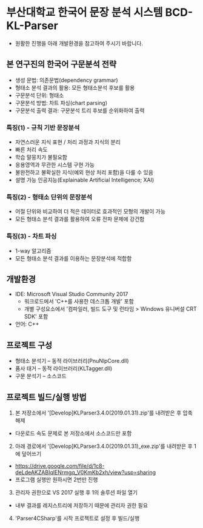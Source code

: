 # 부산대학교 한국어 문장 분석 시스템 BCD-KL-Parser
- 원활한 진행을 아래 개발환경을 참고하여 주시기 바랍니다.

## 본 연구진의 한국어 구문분석 전략
- 생성 문법: 의존문법(dependency grammar)
- 형태소 분석 결과의 활용: 모든 형태소분석 후보를 활용
- 구문분석 단위: 형태소
- 구문분석 방법: 차트 파싱(chart parsing)
- 구문분석 출력 결과: 구문분석 트리 후보를 순위화하여 출력

### 특징(1) - 규칙 기반 문장분석
- 자연스러운 지식 표현 / 처리 과정과 지식의 분리
- 빠른 처리 속도
- 학습 말뭉치가 불필요함
- 응용영역과 무관한 시스템 구현 가능
- 불완전하고 불확실한 지식(예외 현상 처리 포함)을 다룰 수 있음
- 설명 가능 인공지능(Explainable Artificial Intelligence; XAI)

### 특징(2) - 형태소 단위의 문장분석
- 어절 단위와 비교하여 더 적은 데이터로 효과적인 모형의 개발이 가능
- 모든 형태소 분석 결과를 활용하여 오류 전파 문제에 강건함

### 특징(3) - 차트 파싱
- 1-way 알고리즘
- 모든 형태소 분석 결과를 이용하는 문장분석에 적합함

## 개발환경
- IDE: Microsoft Visual Studio Community 2017
  - 워크로드에서 'C++를 사용한 데스크톱 개발' 포함
  - 개별 구성요소에서 '컴파일러, 빌드 도구 및 런타임 > Windows 유니버설 CRT SDK' 포함
- 언어: C++

## 프로젝트 구성
- 형태소 분석기 – 동적 라이브러리(PnuNlpCore.dll)
- 품사 태거 – 동적 라이브러리(KLTagger.dll)
- 구문 분석기 – 소스코드

## 프로젝트 빌드/실행 방법
1. 본 저장소에서 '[Develop]KLParser3.4.0(2019.01.31).zip'를 내려받은 후 압축해제
  - 다운로드 속도 문제로 본 저장소에서 소스코드만 포함
2. 아래 경로에서 '[Develop]KLParser3.4.0(2019.01.31)_exe.zip'를 내려받은 후 1에 덮어쓰기
  - https://drive.google.com/file/d/1c8-deLdeAKZABIqlENrmgq_V0KmKb2xh/view?usp=sharing
  - 프로그램 실행만 원하시면 2번만 진행
3. 관리자 권한으로 VS 2017 실행 후 1의 솔루션 파일 열기
  - 내부 결과를 레지스트리에 저장하기 때문에 관리자 권한 필요
4. 'Parser4CSharp'를 시작 프로젝트로 설정 후 빌드/실행

